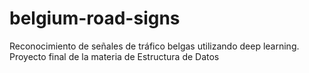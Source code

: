 # belgium-road-signs
Reconocimiento de señales de tráfico belgas utilizando deep learning. Proyecto final de la materia de Estructura de Datos
